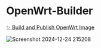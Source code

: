# OpenWrt-Builder

[✨ Build and Publish OpenWrt Image](https://github.com/AzimsTech/OpenWrt-Builder/actions/workflows/build.yml)

![Screenshot 2024-12-24 215208](https://github.com/user-attachments/assets/acfa9598-1566-4aa3-bd90-3e0037561116)
